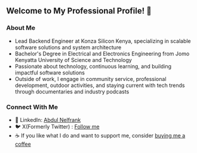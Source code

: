 ## Welcome to My Professional Profile! 🚀

### About Me
- Lead Backend Engineer at Konza Silicon Kenya, specializing in scalable software solutions and system architecture
- Bachelor's Degree in Electrical and Electronics Engineering from Jomo Kenyatta University of Science and Technology
- Passionate about technology, continuous learning, and building impactful software solutions
- Outside of work, I engage in community service, professional development, outdoor activities, and staying current with tech trends through documentaries and industry podcasts

### Connect With Me
- 🔗 LinkedIn: [Abdul Nelfrank](https://www.linkedin.com/in/abdul-nelfrank-47242094/)
- 🐦 X(Formerly Twitter) : [Follow me](https://x.com/nelfrankaj)
- ☕ If you like what I do and want to support me, consider [buying me a coffee](https://buymeacoffee.com/thakacreatb)
